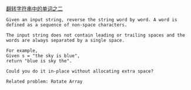 [翻转字符串中的单词之二](https://leetcode.com/problems/reverse-words-in-a-string-ii/description/)


```
Given an input string, reverse the string word by word. A word is defined as a sequence of non-space characters.

The input string does not contain leading or trailing spaces and the words are always separated by a single space.

For example,
Given s = "the sky is blue",
return "blue is sky the".

Could you do it in-place without allocating extra space?

Related problem: Rotate Array
```



```java
